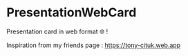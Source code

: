 # PresentationWebCard
Presentation card in web format :globe_with_meridians: !

Inspiration from my friends page : https://tony-cituk.web.app 
